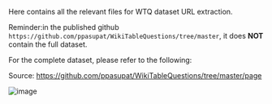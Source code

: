 Here contains all the relevant files for WTQ dataset URL extraction.

Reminder:in the published github `https://github.com/ppasupat/WikiTableQuestions/tree/master`, it does **NOT** contain the full dataset.

For the complete dataset, please refer to the following:

Source: [https://github.com/ppasupat/WikiTableQuestions/tree/master/page
](https://github.com/ppasupat/WikiTableQuestions/releases)

![image](https://github.com/Bluebear77/Intern_ECLADATTA/assets/119409649/2bd4eff3-4617-4862-870f-571fbb4a3876)
